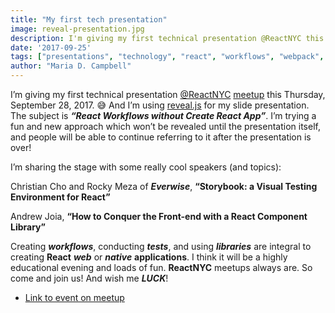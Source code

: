 ```yaml
---
title: "My first tech presentation"
image: reveal-presentation.jpg
description: I'm giving my first technical presentation @ReactNYC this Thursday, September 28, 2017.
date: '2017-09-25'
tags: ["presentations", "technology", "react", "workflows", "webpack", "postcss", "modularization"]
author: "Maria D. Campbell"
---
```


I’m giving my first technical presentation [@ReactNYC](https://twitter.com/NYCReact) [meetup](https://www.meetup.com/ReactNYC/events/242285478/) this Thursday, September 28, 2017. 😅 And I’m using [reveal.js](https://revealjs.com/#/) for my slide presentation. The subject is ***“React Workflows without Create React App”***. I’m trying a fun and new approach which won’t be revealed until the presentation itself, and people will be able to continue referring to it after the presentation is over!

I’m sharing the stage with some really cool speakers (and topics):

Christian Cho and Rocky Meza of ***Everwise***, **“Storybook: a Visual Testing Environment for React”**

Andrew Joia, **“How to Conquer the Front-end with a React Component Library”**

Creating ***workflows***, conducting ***tests***, and using ***libraries*** are integral to creating **React** ***web*** or ***native*** **applications**. I think it will be a highly educational evening and loads of fun. **ReactNYC** meetups always are. So come and join us! And wish me ***LUCK***!

+ [Link to event on meetup](https://www.meetup.com/ReactNYC/events/242285478/)